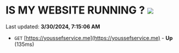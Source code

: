 # IS MY WEBSITE RUNNING ? [![](https://img.shields.io/static/v1?label=Sponsor&message=%E2%9D%A4&logo=GitHub&color=%23fe8e86)](https://github.com/sponsors/<username>)

Last updated: **3/30/2024, 7:15:06 AM**

- `GET` [https://youssefservice.me](https://youssefservice.me) - **Up** (135ms)
